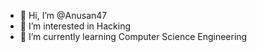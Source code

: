 - 👋 Hi, I’m @Anusan47
- 👀 I’m interested in Hacking 
- 🌱 I’m currently learning Computer Science Engineering 



<!---
Anusan47/Anusan47 is a ✨ special ✨ repository because its `README.md` (this file) appears on your GitHub profile.
You can click the Preview link to take a look at your changes.
--->
